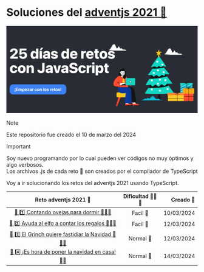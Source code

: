 
# Soluciones del [adventjs 2021 🔗](https://2021.adventjs.dev/)

[![adventsjs hero](images/adventjsHero.webp)](https://2021.adventjs.dev/)

> [!NOTE]  
> Este repositorio fue creado el 10 de marzo del 2024

> [!IMPORTANT]  
> Soy nuevo programando por lo cual pueden ver códigos no muy óptimos y algo verbosos.  
> Los archivos .js de cada reto 🎯 son creados por el compilador de TypeScript

Voy a ir solucionando los retos del adventjs 2021 usando TypeScript.



| Reto adventjs 2021 🎯 | Dificultad 🥉🥈🥇| Creado 🌱 |
|:--:| :--:|--:|
| [🎯 1️⃣ Contando ovejas para dormir 🐑🐑🐑](./1/README.md) | Facil 🥉 | 10/03/2024
| [🎯 2️⃣ Ayuda al elfo a contar los regalos 🎁🎁🎁](./2/README.md) | Facil 🥉 | 12/03/2024
| [ 🎯 3️⃣ El Grinch quiere fastidiar la Navidad 👹👹👹](./3/README.md) | Normal 🥈 | 12/03/2024
| [ 🎯 4️⃣ ️¡Es hora de poner la navidad en casa! 🎄🎄](./4/README.md) | Normal 🥈 | 14/03/2024
